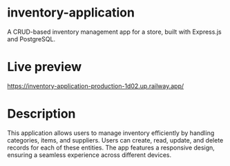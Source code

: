 # inventory-application
A CRUD-based inventory management app for a store, built with Express.js and PostgreSQL.

# Live preview
https://inventory-application-production-1d02.up.railway.app/

# Description
This application allows users to manage inventory efficiently by handling categories, items, and suppliers. Users can create, read, update, and delete records for each of these entities. The app features a responsive design, ensuring a seamless experience across different devices.

